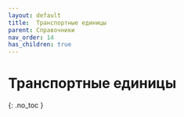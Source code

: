 ```yaml
---
layout: default
title:	Транспортные единицы
parent: Справочники
nav_order: 14
has_children: true
---
```


# Транспортные единицы
{: .no_toc }
